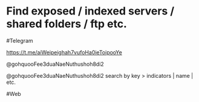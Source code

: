 # Find exposed / indexed servers / shared folders / ftp etc. 

#Telegram 

https://t.me/aiWeipeighah7vufoHa0ieToipooYe

@gohquooFee3duaNaeNuthushoh8di2 

@gohquooFee3duaNaeNuthushoh8di2 
search by key > indicators | name | etc.

#Web 


